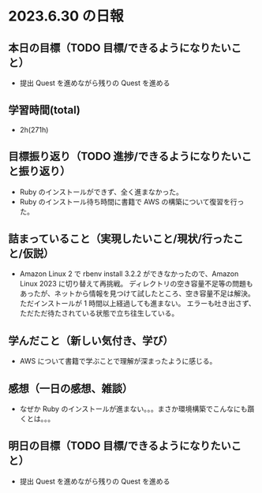 # 2023.6.30 の日報

## 本日の目標（TODO 目標/できるようになりたいこと）

- 提出 Quest を進めながら残りの Quest を進める

## 学習時間(total)

- 2h(271h)

## 目標振り返り（TODO 進捗/できるようになりたいこと振り返り）

- Ruby のインストールができず、全く進まなかった。
- Ruby のインストール待ち時間に書籍で AWS の構築について復習を行った。

## 詰まっていること（実現したいこと/現状/行ったこと/仮説）

- Amazon Linux 2 で rbenv install 3.2.2 ができなかったので、Amazon Linux 2023 に切り替えて再挑戦。
  ディレクトリの空き容量不足等の問題もあったが、ネットから情報を見つけて試したところ、空き容量不足は解決。ただインストールが 1 時間以上経過しても進まない。
  エラーも吐き出さず、ただただ待たされている状態で立ち往生している。

## 学んだこと（新しい気付き、学び）

- AWS について書籍で学ぶことで理解が深まったように感じる。

## 感想（一日の感想、雑談）

- なぜか Ruby のインストールが進まない。。。まさか環境構築でこんなにも躓くとは。。。

## 明日の目標（TODO 目標/できるようになりたいこと）

- 提出 Quest を進めながら残りの Quest を進める
